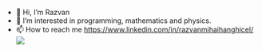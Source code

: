 - 👋 Hi, I’m Razvan
- 👀 I’m interested in programming, mathematics and physics. 
- 📫 How to reach me https://www.linkedin.com/in/razvanmihaihanghicel/
![](https://komarev.com/ghpvc/?username=alien1403&color=blue&style=flat-square)
<!---
alien1403/alien1403 is a ✨ special ✨ repository because its `README.md` (this file) appears on your GitHub profile.
You can click the Preview link to take a look at your changes.
--->
